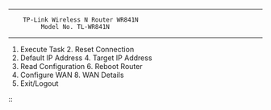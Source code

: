 **************************************************
        TP-Link Wireless N Router WR841N
             Model No. TL-WR841N
**************************************************

1. Execute Task             2. Reset Connection
3. Default IP Address       4. Target IP Address
5. Read Configuration       6. Reboot Router
7. Configure WAN            8. WAN Details
0. Exit/Logout
    
:: 
